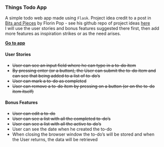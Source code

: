 ### Things Todo App
A simple todo web app made using `Flask`. Project idea credit to a post in [Bits and Pieces](https://blog.bitsrc.io/15-app-ideas-to-build-and-level-up-your-coding-skills-28612c72a3b1)
by Florin Pop - see his github repo of project ideas [here](https://github.com/florinpop17/app-ideas)  
I will use the user stories and bonus features suggested there first, then add more features as 
inspiration strikes or as the need arises.

**[Go to app](https://dtuiyot-todo-stage.herokuapp.com/)** 

#### User Stories
* ~~User can see an input field where he can type in a to-do item~~
* ~~By pressing enter (or a button), the User can submit the to-do item and can see that being added to a list of to-do’s~~
* ~~User can mark a to-do as completed~~
* ~~User can remove a to-do item by pressing on a button (or on the to-do item itself)~~

#### Bonus Features
* ~~User can edit a to-do~~
* ~~User can see a list with all the completed to-do’s~~
* ~~User can see a list with all the active to-do’s~~
* User can see the date when he created the to-do
* When closing the browser window the to-do’s will be stored and when the User returns, the data will be retrieved